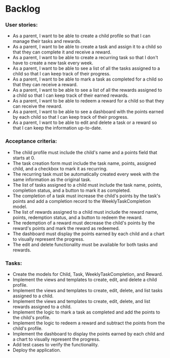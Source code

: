 # Backlog

### User stories:

- As a parent, I want to be able to create a child profile so that I can manage their tasks and rewards.
- As a parent, I want to be able to create a task and assign it to a child so that they can complete it and receive a reward.
- As a parent, I want to be able to create a recurring task so that I don't have to create a new task every week.
- As a parent, I want to be able to see a list of all the tasks assigned to a child so that I can keep track of their progress.
- As a parent, I want to be able to mark a task as completed for a child so that they can receive a reward.
- As a parent, I want to be able to see a list of all the rewards assigned to a child so that I can keep track of their earned rewards.
- As a parent, I want to be able to redeem a reward for a child so that they can receive the reward.
- As a parent, I want to be able to see a dashboard with the points earned by each child so that I can keep track of their progress.
- As a parent, I want to be able to edit and delete a task or a reward so that I can keep the information up-to-date.

### Acceptance criteria:

- The child profile must include the child's name and a points field that starts at 0.
- The task creation form must include the task name, points, assigned child, and a checkbox to mark it as recurring.
- The recurring task must be automatically created every week with the same information as the original task.
- The list of tasks assigned to a child must include the task name, points, completion status, and a button to mark it as completed.
- The completion of a task must increase the child's points by the task's points and add a completion record to the WeeklyTaskCompletion model.
- The list of rewards assigned to a child must include the reward name, points, redemption status, and a button to redeem the reward.
- The redemption of a reward must decrease the child's points by the reward's points and mark the reward as redeemed.
- The dashboard must display the points earned by each child and a chart to visually represent the progress.
- The edit and delete functionality must be available for both tasks and rewards.

### Tasks:

- Create the models for Child, Task, WeeklyTaskCompletion, and Reward.
- Implement the views and templates to create, edit, and delete a child profile.
- Implement the views and templates to create, edit, delete, and list tasks assigned to a child.
- Implement the views and templates to create, edit, delete, and list rewards assigned to a child.
- Implement the logic to mark a task as completed and add the points to the child's profile.
- Implement the logic to redeem a reward and subtract the points from the child's profile.
- Implement the dashboard to display the points earned by each child and a chart to visually represent the progress.
- Add test cases to verify the functionality.
- Deploy the application.
